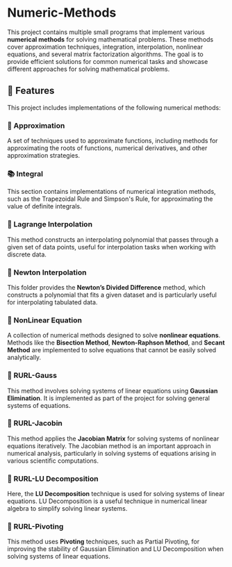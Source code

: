 # Numeric-Methods

This project contains multiple small programs that implement various **numerical methods** for solving mathematical problems. These methods cover approximation techniques, integration, interpolation, nonlinear equations, and several matrix factorization algorithms. The goal is to provide efficient solutions for common numerical tasks and showcase different approaches for solving mathematical problems.

## 🔧 Features

This project includes implementations of the following numerical methods:

### 📐 Approximation
A set of techniques used to approximate functions, including methods for approximating the roots of functions, numerical derivatives, and other approximation strategies.

### 📚 Integral
This section contains implementations of numerical integration methods, such as the Trapezoidal Rule and Simpson's Rule, for approximating the value of definite integrals.

### 🔄 Lagrange Interpolation
This method constructs an interpolating polynomial that passes through a given set of data points, useful for interpolation tasks when working with discrete data.

### 🧩 Newton Interpolation
This folder provides the **Newton’s Divided Difference** method, which constructs a polynomial that fits a given dataset and is particularly useful for interpolating tabulated data.

### 🔢 NonLinear Equation
A collection of numerical methods designed to solve **nonlinear equations**. Methods like the **Bisection Method**, **Newton-Raphson Method**, and **Secant Method** are implemented to solve equations that cannot be easily solved analytically.

### 🔻 RURL-Gauss
This method involves solving systems of linear equations using **Gaussian Elimination**. It is implemented as part of the project for solving general systems of equations.

### 🔲 RURL-Jacobin
This method applies the **Jacobian Matrix** for solving systems of nonlinear equations iteratively. The Jacobian method is an important approach in numerical analysis, particularly in solving systems of equations arising in various scientific computations.

### 🔄 RURL-LU Decomposition
Here, the **LU Decomposition** technique is used for solving systems of linear equations. LU Decomposition is a useful technique in numerical linear algebra to simplify solving linear systems.

### 🔀 RURL-Pivoting
This method uses **Pivoting** techniques, such as Partial Pivoting, for improving the stability of Gaussian Elimination and LU Decomposition when solving systems of linear equations.

